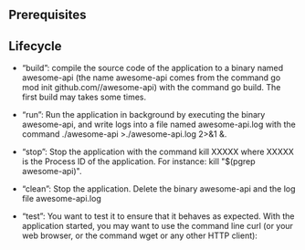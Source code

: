 ## Prerequisites
## Lifecycle

- “build”: compile the source code of the application to a binary named awesome-api (the name awesome-api comes from the command go mod init github.com/<your github handle>/awesome-api) with the command go build. The first build may takes some times.

- “run”: Run the application in background by executing the binary awesome-api, and write logs into a file named awesome-api.log with the command ./awesome-api >./awesome-api.log 2>&1 &.

- “stop”: Stop the application with the command kill XXXXX where XXXXX is the Process ID of the application. For instance: kill "$(pgrep awesome-api)".

- “clean”: Stop the application. Delete the binary awesome-api and the log file awesome-api.log

- “test”: You want to test it to ensure that it behaves as expected. With the application started, you may want to use the command line curl (or your web browser, or the command wget or any other HTTP client):